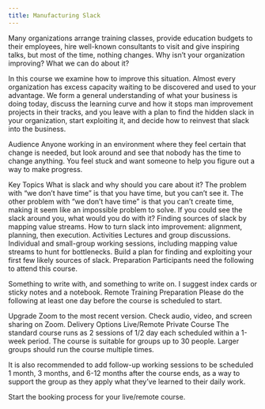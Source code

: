 ```yaml
---
title: Manufacturing Slack
---
```


Many organizations arrange training classes, provide education budgets to their employees, hire well-known consultants to visit and give inspiring talks, but most of the time, nothing changes. Why isn’t your organization improving? What we can do about it?

In this course we examine how to improve this situation. Almost every organization has excess capacity waiting to be discovered and used to your advantage. We form a general understanding of what your business is doing today, discuss the learning curve and how it stops man improvement projects in their tracks, and you leave with a plan to find the hidden slack in your organization, start exploiting it, and decide how to reinvest that slack into the business.

Audience
Anyone working in an environment where they feel certain that change is needed, but look around and see that nobody has the time to change anything. You feel stuck and want someone to help you figure out a way to make progress.

Key Topics
What is slack and why should you care about it?
The problem with “we don’t have time” is that you have time, but you can’t see it.
The other problem with “we don’t have time” is that you can’t create time, making it seem like an impossible problem to solve.
If you could see the slack around you, what would you do with it?
Finding sources of slack by mapping value streams.
How to turn slack into improvement: alignment, planning, then execution.
Activities
Lectures and group discussions.
Individual and small-group working sessions, including mapping value streams to hunt for bottlenecks.
Build a plan for finding and exploiting your first few likely sources of slack.
Preparation
Participants need the following to attend this course.

Something to write with, and something to write on. I suggest index cards or sticky notes and a notebook.
Remote Training Preparation
Please do the following at least one day before the course is scheduled to start.

Upgrade Zoom to the most recent version.
Check audio, video, and screen sharing on Zoom.
Delivery Options
Live/Remote Private Course
The standard course runs as 2 sessions of 1/2 day each scheduled within a 1-week period. The course is suitable for groups up to 30 people. Larger groups should run the course multiple times.

It is also recommended to add follow-up working sessions to be scheduled 1 month, 3 months, and 6-12 months after the course ends, as a way to support the group as they apply what they’ve learned to their daily work.

Start the booking process for your live/remote course.